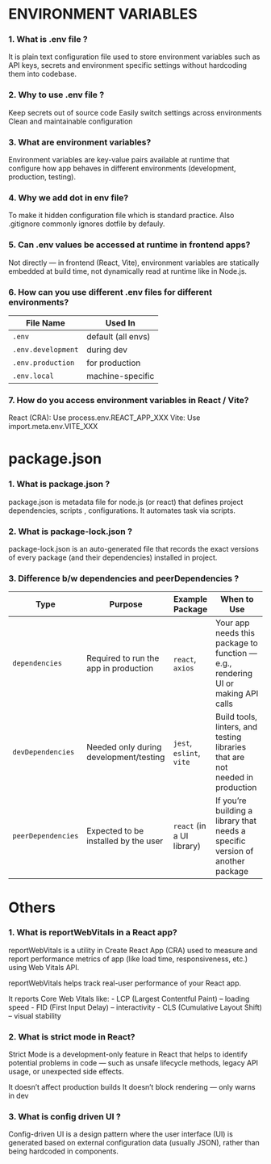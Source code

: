 # ENVIRONMENT VARIABLES

### 1. What is .env file ?

It is plain text configuration file used to store environment variables such as API keys, secrets and environment specific settings without hardcoding them into codebase.

### 2. Why to use .env file ?

Keep secrets out of source code
Easily switch settings across environments
Clean and maintainable configuration

### 3. What are environment variables?

Environment variables are key-value pairs available at runtime that configure how app behaves in different environments (development, production, testing).

### 4. Why we add dot in env file?

To make it hidden configuration file which is standard practice. Also .gitignore commonly ignores dotfile by defauly.

### 5. Can .env values be accessed at runtime in frontend apps?

Not directly — in frontend (React, Vite), environment variables are statically embedded at build time, not dynamically read at runtime like in Node.js.

### 6. How can you use different .env files for different environments?

| File Name          | Used In            |
| ------------------ | ------------------ |
| `.env`             | default (all envs) |
| `.env.development` | during dev         |
| `.env.production`  | for production     |
| `.env.local`       | machine-specific   |

### 7. How do you access environment variables in React / Vite?

React (CRA): Use process.env.REACT_APP_XXX
Vite: Use import.meta.env.VITE_XXX


# package.json

### 1. What is package.json ?

package.json is metadata file for node.js (or react) that defines project dependencies, scripts , configurations. It automates task via scripts.

### 2. What is package-lock.json ?

package-lock.json is an auto-generated file that records the exact versions of every package (and their dependencies) installed in  project.


### 3. Difference b/w dependencies and peerDependencies ?

| **Type**           | **Purpose**                            | **Example Package**       | **When to Use**                                                                  |
| ------------------ | -------------------------------------- | ------------------------- | -------------------------------------------------------------------------------- |
| `dependencies`     | Required to run the app in production  | `react`, `axios`          | Your app needs this package to function — e.g., rendering UI or making API calls |
| `devDependencies`  | Needed only during development/testing | `jest`, `eslint`, `vite`  | Build tools, linters, and testing libraries that are not needed in production    |
| `peerDependencies` | Expected to be installed by the user   | `react` (in a UI library) | If you’re building a library that needs a specific version of another package    |



# Others

### 1. What is reportWebVitals in a React app?

reportWebVitals is a utility in Create React App (CRA) used to measure and report performance metrics of app (like load time, responsiveness, etc.) using Web Vitals API.

reportWebVitals helps track real-user performance of your React app.

It reports Core Web Vitals like:
    - LCP (Largest Contentful Paint) – loading speed
    - FID (First Input Delay) – interactivity
    - CLS (Cumulative Layout Shift) – visual stability


### 2. What is strict mode in React?

Strict Mode is a development-only feature in React that helps to identify potential problems in code — such as unsafe lifecycle methods, legacy API usage, or unexpected side effects.

It doesn’t affect production builds
It doesn’t block rendering — only warns in dev


### 3. What is config driven UI ?

Config-driven UI is a design pattern where the user interface (UI) is generated based on external configuration data (usually JSON), rather than being hardcoded in components.
